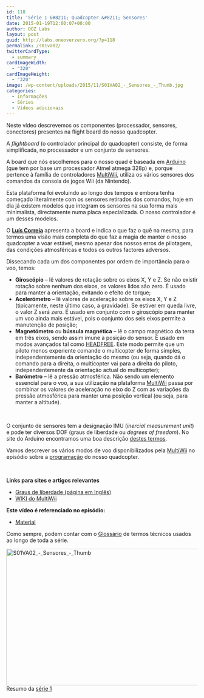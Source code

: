 ```yaml
---
id: 118
title: 'Série 1 &#8211; Quadcopter &#8211; Sensores'
date: 2015-01-19T12:00:07+00:00
author: OOZ Labs
layout: post
guid: http://labs.oneoverzero.org/?p=118
permalink: /s01va02/
twitterCardType:
  - summary
cardImageWidth:
  - "320"
cardImageHeight:
  - "320"
image: /wp-content/uploads/2015/11/S01VA02_-_Sensores_-_Thumb.jpg
categories:
  - Informações
  - Séries
  - Vídeos adicionais
---
```

Neste vídeo descrevemos os componentes (processador, sensores, conectores) presentes na flight board do nosso quadcopter.

<p style="text-align: center;">
</p>

A _flightboard_ (o controlador principal do quadcopter) consiste, de forma simplificada, no processador e um conjunto de sensores.

A board que nós escolhemos para o nosso quad é baseada em <a title="Arduino" href="http://arduino.cc" target="_blank">Arduino</a> (que tem por base um processador Atmel atmega 328p) e, porque pertence à família de controladores <a title="MultiWii" href="http://www.multiwii.com/" target="_blank">MultiWii</a>, utiliza os vários sensores dos comandos da consola de jogos Wii (da Nintendo).

Esta plataforma foi evoluindo ao longo dos tempos e embora tenha começado literalmente com os sensores retirados dos comandos, hoje em dia já existem modelos que integram os sensores na sua forma mais minimalista, directamente numa placa especializada. O nosso controlador é um desses modelos.

O [**Luís Correia**](http://labs.oneoverzero.org/equipa/luis-correia/ "Luís Correia") apresenta a board e indica o que faz o quê na mesma, para termos uma visão mais completa do que faz a magia de manter o nosso quadcopter a voar estável, mesmo apesar dos nossos erros de pilotagem, das condições atmosféricas e todos os outros factores adversos.

Dissecando cada um dos componentes por ordem de importância para o voo, temos:

  * **Giroscópio** &#8211; lê valores de rotação sobre os eixos X, Y e Z. Se não existir rotação sobre nenhum dos eixos, os valores lidos são zero. É usado para manter a orientação, evitando o efeito de torque;
  * **Acelerómetro** &#8211; lê valores de aceleração sobre os eixos X, Y e Z (tipicamente, neste último caso, a gravidade). Se estiver em queda livre, o valor Z será zero. É usado em conjunto com o giroscópio para manter um voo ainda mais estável, pois o conjunto dos seis eixos permite a manutenção de posição;
  * **Magnetómetro** ou **bússula magnética** &#8211; lê o campo magnético da terra em três eixos, sendo assim imune à posição do sensor. É usado em modos avançados tal como [HEADFREE](http://www.multiwii.com/wiki/index.php?title=HeadFree_%28CareFree%29 "HEADFREE"). Este modo permite que um piloto menos experiente comande o multicopter de forma simples, independentemente da orientação do mesmo (ou seja, quando dá o comando para a direita, o multicopter vai para a direita do piloto, independentemente da orientação actual do multicopter);
  * **Barómetro** &#8211; lê a pressão atmosférica. Não sendo um elemento essencial para o voo, a sua utilização na plataforma <a title="MultiWii" href="http://www.multiwii.com/" target="_blank">MultiWii</a> passa por combinar os valores de aceleração no eixo do Z com as variações da pressão atmosférica para manter uma posição vertical (ou seja, para manter a altitude).

&nbsp;

O conjunto de sensores tem a designação IMU (_inercial measurement unit_) e pode ter diversos DOF (graus de liberdade ou _degrees of freedom_). No site do Arduino encontramos uma boa descrição [destes termos](http://playground.arduino.cc/Main/WhatIsDegreesOfFreedom6DOF9DOF10DOF11DOF "DOF explained").

Vamos descrever os vários modos de voo disponibilizados pela <a title="MultiWii" href="http://www.multiwii.com/" target="_blank">MultiWii</a> no episódio sobre a [programação](http://labs.oneoverzero.org/s01e06/ "Série 1 – Quadcopter – Programação - Parte 1") do nosso quadcopter.

&nbsp;

**Links para sites e artigos relevantes**

  * [Graus de liberdade (página em Inglês)](http://playground.arduino.cc/Main/WhatIsDegreesOfFreedom6DOF9DOF10DOF11DOF "DOF explained")
  * [WIKI do MultiWii](http://www.multiwii.com/wiki/?title=Flightmodes "WIKI")

**Este vídeo é referenciado no episódio:**

  * [Material](http://labs.oneoverzero.org/s01e01/ "Série 1 - Quadcopter - Material")

Como sempre, podem contar com o [Glossário](http://labs.oneoverzero.org/s01-glossary/ "Glossário") de termos técnicos usados ao longo de toda a série.

[<img class="aligncenter size-large wp-image-250" src="http://labs.oneoverzero.org/wp-content/uploads/2015/11/S01VA02_-_Sensores_-_Thumb-1024x576.jpg" alt="S01VA02_-_Sensores_-_Thumb" width="640" height="360" srcset="http://labs.oneoverzero.org/wp-content/uploads/2015/11/S01VA02_-_Sensores_-_Thumb-1024x576.jpg 1024w, http://labs.oneoverzero.org/wp-content/uploads/2015/11/S01VA02_-_Sensores_-_Thumb-300x169.jpg 300w, http://labs.oneoverzero.org/wp-content/uploads/2015/11/S01VA02_-_Sensores_-_Thumb-267x150.jpg 267w, http://labs.oneoverzero.org/wp-content/uploads/2015/11/S01VA02_-_Sensores_-_Thumb.jpg 1280w" sizes="(max-width: 640px) 100vw, 640px" />](http://labs.oneoverzero.org/wp-content/uploads/2015/11/S01VA02_-_Sensores_-_Thumb.jpg)Resumo da [série 1](http://labs.oneoverzero.org/series/serie-1/ "Resumo da série 1")